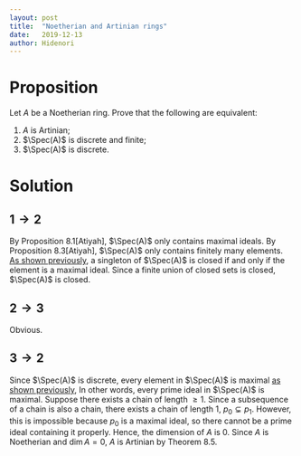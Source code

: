 ```yaml
---
layout: post
title:  "Noetherian and Artinian rings"
date:   2019-12-13
author: Hidenori
---
```


# Proposition
Let $A$ be a Noetherian ring.
Prove that the following are equivalent:
1. $A$ is Artinian;
1. $\Spec(A)$ is discrete and finite;
1. $\Spec(A)$ is discrete.

# Solution
## $1 \rightarrow 2$

By Proposition 8.1[Atiyah], $\Spec(A)$ only contains maximal ideals.
By Proposition 8.3[Atiyah], $\Spec(A)$ only contains finitely many elements.
[As shown previously](/2019/12/12/spec-ex-1-18.html), a singleton of $\Spec(A)$ is closed if and only if the element is a maximal ideal.
Since a finite union of closed sets is closed, $\Spec(A)$ is closed.

## $2 \rightarrow 3$
Obvious.

## $3 \rightarrow 2$
Since $\Spec(A)$ is discrete, every element in $\Spec(A)$ is maximal [as shown previously](/2019/12/12/spec-ex-1-18.html),
In other words, every prime ideal in $\Spec(A)$ is maximal.
Suppose there exists a chain of length $\geq 1$.
Since a subsequence of a chain is also a chain, there exists a chain of length 1, $p_0 \subsetneq p_1$.
However, this is impossible because $p_0$ is a maximal ideal, so there cannot be a prime ideal containing it properly.
Hence, the dimension of $A$ is 0.
Since $A$ is Noetherian and $\dim A = 0$, $A$ is Artinian by Theorem 8.5.
